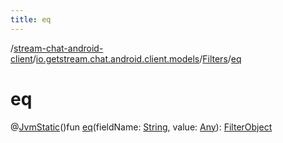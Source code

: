 ```yaml
---
title: eq
---
```

/[stream-chat-android-client](../../index.md)/[io.getstream.chat.android.client.models](../index.md)/[Filters](index.md)/[eq](eq.md)  
  
  
  
# eq  
@[JvmStatic](https://kotlinlang.org/api/latest/jvm/stdlib/kotlin.jvm/-jvm-static/index.html)()fun [eq](eq.md)(fieldName: [String](https://kotlinlang.org/api/latest/jvm/stdlib/kotlin/-string/index.html), value: [Any](https://kotlinlang.org/api/latest/jvm/stdlib/kotlin/-any/index.html)): [FilterObject](../../io.getstream.chat.android.client.api.models/FilterObject/index.md)

